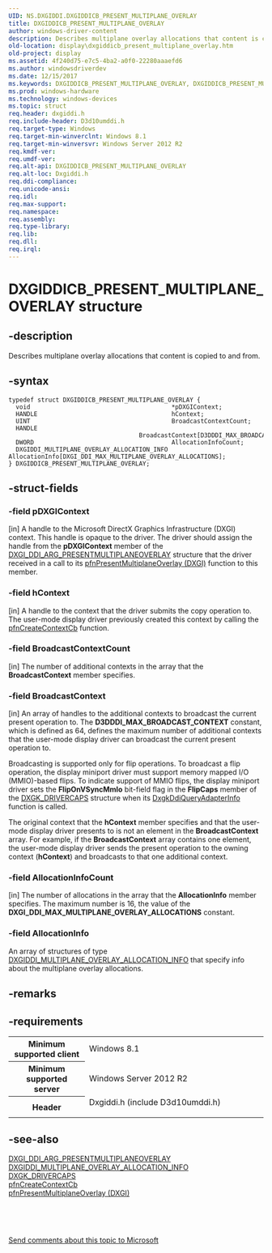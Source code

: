 ```yaml
---
UID: NS.DXGIDDI.DXGIDDICB_PRESENT_MULTIPLANE_OVERLAY
title: DXGIDDICB_PRESENT_MULTIPLANE_OVERLAY
author: windows-driver-content
description: Describes multiplane overlay allocations that content is copied to and from.
old-location: display\dxgiddicb_present_multiplane_overlay.htm
old-project: display
ms.assetid: 4f240d75-e7c5-4ba2-a0f0-22280aaaefd6
ms.author: windowsdriverdev
ms.date: 12/15/2017
ms.keywords: DXGIDDICB_PRESENT_MULTIPLANE_OVERLAY, DXGIDDICB_PRESENT_MULTIPLANE_OVERLAY
ms.prod: windows-hardware
ms.technology: windows-devices
ms.topic: struct
req.header: dxgiddi.h
req.include-header: D3d10umddi.h
req.target-type: Windows
req.target-min-winverclnt: Windows 8.1
req.target-min-winversvr: Windows Server 2012 R2
req.kmdf-ver: 
req.umdf-ver: 
req.alt-api: DXGIDDICB_PRESENT_MULTIPLANE_OVERLAY
req.alt-loc: Dxgiddi.h
req.ddi-compliance: 
req.unicode-ansi: 
req.idl: 
req.max-support: 
req.namespace: 
req.assembly: 
req.type-library: 
req.lib: 
req.dll: 
req.irql: 
---
```


# DXGIDDICB_PRESENT_MULTIPLANE_OVERLAY structure



## -description
Describes multiplane overlay allocations that content is copied to and from.



## -syntax

````
typedef struct DXGIDDICB_PRESENT_MULTIPLANE_OVERLAY {
  void                                       *pDXGIContext;
  HANDLE                                     hContext;
  UINT                                       BroadcastContextCount;
  HANDLE                                     BroadcastContext[D3DDDI_MAX_BROADCAST_CONTEXT];
  DWORD                                      AllocationInfoCount;
  DXGIDDI_MULTIPLANE_OVERLAY_ALLOCATION_INFO AllocationInfo[DXGI_DDI_MAX_MULTIPLANE_OVERLAY_ALLOCATIONS];
} DXGIDDICB_PRESENT_MULTIPLANE_OVERLAY;
````


## -struct-fields

### -field pDXGIContext

[in] A handle to the Microsoft DirectX Graphics Infrastructure (DXGI)  context. This handle is opaque to the driver. The driver should assign the handle from the <b>pDXGIContext</b> member of the <a href="display.dxgi_ddi_arg_presentmultiplaneoverlay">DXGI_DDI_ARG_PRESENTMULTIPLANEOVERLAY</a> structure that the driver received in a call to its <a href="..\dxgiddi\nc-dxgiddi-pfnddxgiddi_present_multiplane_overlaycb.md">pfnPresentMultiplaneOverlay (DXGI)</a> function to this member.


### -field hContext

[in] A handle to the context that the driver submits the copy operation to. The user-mode display driver previously created this context by calling the <a href="https://msdn.microsoft.com/f3f5d6bc-3bc6-4214-830a-cffff01069cc">pfnCreateContextCb</a> function.


### -field BroadcastContextCount

[in] The number of additional contexts in the array that the <b>BroadcastContext</b> member specifies.


### -field BroadcastContext

[in] An array of handles to the additional contexts to broadcast the current present operation to. The <b>D3DDDI_MAX_BROADCAST_CONTEXT</b> constant, which is defined as 64, defines the maximum number of additional contexts that the user-mode display driver can broadcast the current present operation to. 

Broadcasting is supported only for flip operations. To broadcast a flip operation, the display miniport driver must support memory mapped I/O (MMIO)-based flips. To indicate support of MMIO flips, the display miniport driver sets the <b>FlipOnVSyncMmIo</b> bit-field flag in the <b>FlipCaps</b> member of the <a href="display.dxgk_drivercaps">DXGK_DRIVERCAPS</a> structure when its <a href="..\d3dkmddi\nc-d3dkmddi-dxgkddi_queryadapterinfo.md">DxgkDdiQueryAdapterInfo</a> function is called.

The original context that the <b>hContext</b> member specifies and that the user-mode display driver presents to is not an element in the <b>BroadcastContext</b> array. For example, if the <b>BroadcastContext</b> array contains one element, the user-mode display driver sends the present operation to the owning context (<b>hContext</b>) and broadcasts to that one additional context. 


### -field AllocationInfoCount

[in] The number of allocations in the array that the <b>AllocationInfo</b> member specifies. The maximum number is 16, the value of the <b>DXGI_DDI_MAX_MULTIPLANE_OVERLAY_ALLOCATIONS</b> constant.


### -field AllocationInfo

An array of structures of type <a href="..\dxgiddi\ns-dxgiddi-dxgiddi_multiplane_overlay_allocation_info.md">DXGIDDI_MULTIPLANE_OVERLAY_ALLOCATION_INFO</a> that specify info about the multiplane overlay allocations.


## -remarks


## -requirements
<table>
<tr>
<th width="30%">
Minimum supported client

</th>
<td width="70%">
Windows 8.1

</td>
</tr>
<tr>
<th width="30%">
Minimum supported server

</th>
<td width="70%">
Windows Server 2012 R2

</td>
</tr>
<tr>
<th width="30%">
Header

</th>
<td width="70%">
<dl>
<dt>Dxgiddi.h (include D3d10umddi.h)</dt>
</dl>
</td>
</tr>
</table>

## -see-also
<dl>
<dt>
<a href="display.dxgi_ddi_arg_presentmultiplaneoverlay">DXGI_DDI_ARG_PRESENTMULTIPLANEOVERLAY</a>
</dt>
<dt>
<a href="..\dxgiddi\ns-dxgiddi-dxgiddi_multiplane_overlay_allocation_info.md">DXGIDDI_MULTIPLANE_OVERLAY_ALLOCATION_INFO</a>
</dt>
<dt>
<a href="display.dxgk_drivercaps">DXGK_DRIVERCAPS</a>
</dt>
<dt>
<a href="https://msdn.microsoft.com/f3f5d6bc-3bc6-4214-830a-cffff01069cc">pfnCreateContextCb</a>
</dt>
<dt>
<a href="..\dxgiddi\nc-dxgiddi-pfnddxgiddi_present_multiplane_overlaycb.md">pfnPresentMultiplaneOverlay (DXGI)</a>
</dt>
</dl>
 

 

<a href="mailto:wsddocfb@microsoft.com?subject=Documentation%20feedback [display\display]:%20DXGIDDICB_PRESENT_MULTIPLANE_OVERLAY structure%20 RELEASE:%20(12/15/2017)&amp;body=%0A%0APRIVACY STATEMENT%0A%0AWe use your feedback to improve the documentation. We don't use your email address for any other purpose, and we'll remove your email address from our system after the issue that you're reporting is fixed. While we're working to fix this issue, we might send you an email message to ask for more info. Later, we might also send you an email message to let you know that we've addressed your feedback.%0A%0AFor more info about Microsoft's privacy policy, see http://privacy.microsoft.com/en-us/default.aspx." title="Send comments about this topic to Microsoft">Send comments about this topic to Microsoft</a>

